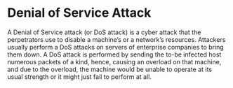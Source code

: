 # Denial of Service Attack
 A Denial of Service attack (or DoS attack) is a cyber attack that the perpetrators use to disable a machine’s or a network’s resources. Attackers usually perform a DoS attacks on servers of enterprise companies to bring them down. A DoS attack is performed by sending the to-be infected host numerous packets of a kind, hence, causing an overload on that machine, and due to the overload, the machine would be unable to operate at its usual strength or it might just fail to perform at all.
